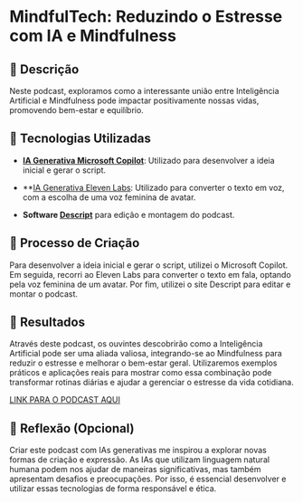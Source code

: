 # MindfulTech: Reduzindo o Estresse com IA e Mindfulness

## 📒 Descrição
Neste podcast, exploramos como a interessante união entre Inteligência Artificial e Mindfulness pode impactar positivamente nossas vidas, promovendo bem-estar e equilíbrio.

## 🤖 Tecnologias Utilizadas

- **[IA Generativa Microsoft Copilot](https://copilot.microsoft.com)**: Utilizado para desenvolver a ideia inicial e gerar o script.

- **[IA Generativa Eleven Labs](https://elevenlabs.io): Utilizado para converter o texto em voz, com a escolha de uma voz feminina de avatar.

- **Software [Descript](https://www.descript.com)**  para edição e montagem do podcast.


## 🧐 Processo de Criação

Para desenvolver a ideia inicial e gerar o script, utilizei o Microsoft Copilot. Em seguida, recorri ao Eleven Labs para converter o texto em fala, optando pela voz feminina de um avatar. Por fim, utilizei o site Descript para editar e montar o podcast.

## 🚀 Resultados

Através deste podcast, os ouvintes descobrirão como a Inteligência Artificial pode ser uma aliada valiosa, integrando-se ao Mindfulness para reduzir o estresse e melhorar o bem-estar geral. Utilizaremos exemplos práticos e aplicações reais para mostrar como essa combinação pode transformar rotinas diárias e ajudar a gerenciar o estresse da vida cotidiana.

[LINK PARA O PODCAST AQUI](https://share.descript.com/view/OSvE6Yfnyt7)

## 💭 Reflexão (Opcional)

Criar este podcast com IAs generativas me inspirou a explorar novas formas de criação e expressão. As IAs que utilizam linguagem natural humana podem nos ajudar de maneiras significativas, mas também apresentam desafios e preocupações. Por isso, é essencial desenvolver e utilizar essas tecnologias de forma responsável e ética.
